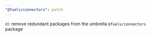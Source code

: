 ```yaml
---
"@fuels/connectors": patch
---
```


ci: remove redundant packages from the umbrella `@fuels/connectors` package
